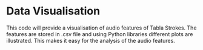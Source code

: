 # Data Visualisation

This code will provide a visualisation of audio features of Tabla Strokes. The features are stored in .csv file and using Python libraries different plots are illustrated. This makes it easy for the analysis of the audio features.
